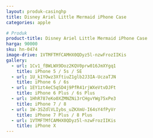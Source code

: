 ```yaml
---
layout: produk-casinghp
title: Disney Ariel Little Mermaid iPhone Case
categories: apple

# Produk
product-title: Disney Ariel Little Mermaid iPhone Case
harga: 90000
sku: hn-0474
image-drive: 1VTMFTMfCAMHX0QDyz5l-nzwFrozIIKis
gallery:
  - url: 1Cv1_fBWLWX9Doz2KQV0prw016JmXYgq1
    title: iPhone 5 / 5s / SE
  - url: 1U_k1YOwz3XftiuZ1glb2J3IA-UczaTJN
    title: iPhone 6 / 6s
  - url: 1EY1zt4eC5qSD4j9PfR41rjWXeVtvDJFt
    title: iPhone 6 Plus / 6s Plus
  - url: 1HhR787eKo0XZMNZNi3rCHgvYWg75xPe3
    title: iPhone 7 / 8
  - url: 1W-3SZdlVLIybs_uZKXmU-I64sY4fPyVr
    title: iPhone 7 Plus / 8 Plus
  - url: 1VTMFTMfCAMHX0QDyz5l-nzwFrozIIKis
    title: iPhone X
---
```

